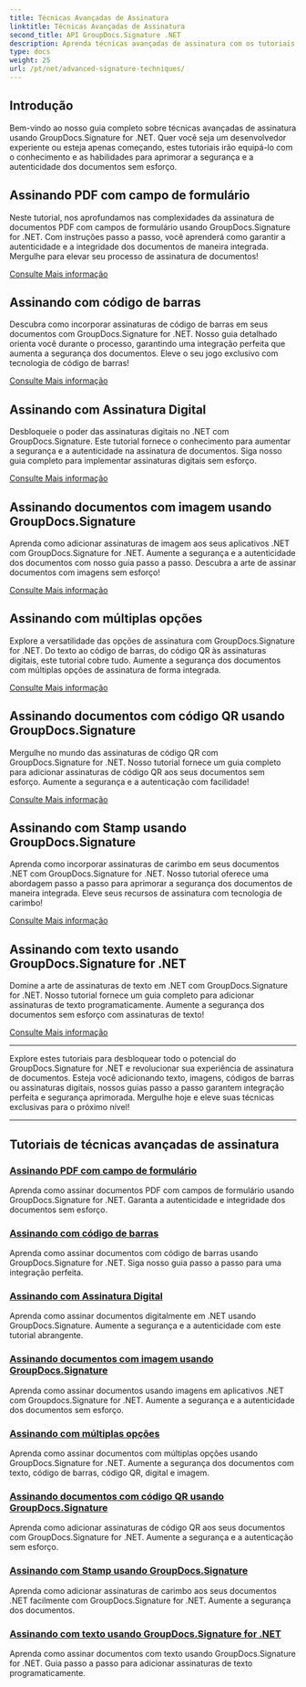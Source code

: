 ```yaml
---
title: Técnicas Avançadas de Assinatura
linktitle: Técnicas Avançadas de Assinatura
second_title: API GroupDocs.Signature .NET
description: Aprenda técnicas avançadas de assinatura com os tutoriais do GroupDocs.Signature for .NET. Assine PDFs, imagens e documentos perfeitamente com código de barras, digital e muito mais.
type: docs
weight: 25
url: /pt/net/advanced-signature-techniques/
---
```

## Introdução

Bem-vindo ao nosso guia completo sobre técnicas avançadas de assinatura usando GroupDocs.Signature for .NET. Quer você seja um desenvolvedor experiente ou esteja apenas começando, estes tutoriais irão equipá-lo com o conhecimento e as habilidades para aprimorar a segurança e a autenticidade dos documentos sem esforço.

## Assinando PDF com campo de formulário

Neste tutorial, nos aprofundamos nas complexidades da assinatura de documentos PDF com campos de formulário usando GroupDocs.Signature for .NET. Com instruções passo a passo, você aprenderá como garantir a autenticidade e a integridade dos documentos de maneira integrada. Mergulhe para elevar seu processo de assinatura de documentos!

[Consulte Mais informação](./sign-pdf-form-field/)

## Assinando com código de barras

Descubra como incorporar assinaturas de código de barras em seus documentos com GroupDocs.Signature for .NET. Nosso guia detalhado orienta você durante o processo, garantindo uma integração perfeita que aumenta a segurança dos documentos. Eleve o seu jogo exclusivo com tecnologia de código de barras!

[Consulte Mais informação](./sign-with-barcode/)

## Assinando com Assinatura Digital

Desbloqueie o poder das assinaturas digitais no .NET com GroupDocs.Signature. Este tutorial fornece o conhecimento para aumentar a segurança e a autenticidade na assinatura de documentos. Siga nosso guia completo para implementar assinaturas digitais sem esforço.

[Consulte Mais informação](./sign-with-digital/)

## Assinando documentos com imagem usando GroupDocs.Signature

Aprenda como adicionar assinaturas de imagem aos seus aplicativos .NET com GroupDocs.Signature for .NET. Aumente a segurança e a autenticidade dos documentos com nosso guia passo a passo. Descubra a arte de assinar documentos com imagens sem esforço!

[Consulte Mais informação](./sign-with-image/)

## Assinando com múltiplas opções

Explore a versatilidade das opções de assinatura com GroupDocs.Signature for .NET. Do texto ao código de barras, do código QR às assinaturas digitais, este tutorial cobre tudo. Aumente a segurança dos documentos com múltiplas opções de assinatura de forma integrada.

[Consulte Mais informação](./sign-with-multiple-options/)

## Assinando documentos com código QR usando GroupDocs.Signature

Mergulhe no mundo das assinaturas de código QR com GroupDocs.Signature for .NET. Nosso tutorial fornece um guia completo para adicionar assinaturas de código QR aos seus documentos sem esforço. Aumente a segurança e a autenticação com facilidade!

[Consulte Mais informação](./sign-with-qr-code/)

## Assinando com Stamp usando GroupDocs.Signature

Aprenda como incorporar assinaturas de carimbo em seus documentos .NET com GroupDocs.Signature for .NET. Nosso tutorial oferece uma abordagem passo a passo para aprimorar a segurança dos documentos de maneira integrada. Eleve seus recursos de assinatura com tecnologia de carimbo!

[Consulte Mais informação](./sign-with-stamp/)

## Assinando com texto usando GroupDocs.Signature for .NET

Domine a arte de assinaturas de texto em .NET com GroupDocs.Signature for .NET. Nosso tutorial fornece um guia completo para adicionar assinaturas de texto programaticamente. Aumente a segurança dos documentos sem esforço com assinaturas de texto!

[Consulte Mais informação](./sign-with-text/)

---

Explore estes tutoriais para desbloquear todo o potencial do GroupDocs.Signature for .NET e revolucionar sua experiência de assinatura de documentos. Esteja você adicionando texto, imagens, códigos de barras ou assinaturas digitais, nossos guias passo a passo garantem integração perfeita e segurança aprimorada. Mergulhe hoje e eleve suas técnicas exclusivas para o próximo nível!

---

## Tutoriais de técnicas avançadas de assinatura
### [Assinando PDF com campo de formulário](./sign-pdf-form-field/)
Aprenda como assinar documentos PDF com campos de formulário usando GroupDocs.Signature for .NET. Garanta a autenticidade e integridade dos documentos sem esforço.
### [Assinando com código de barras](./sign-with-barcode/)
Aprenda como assinar documentos com código de barras usando GroupDocs.Signature for .NET. Siga nosso guia passo a passo para uma integração perfeita.
### [Assinando com Assinatura Digital](./sign-with-digital/)
Aprenda como assinar documentos digitalmente em .NET usando GroupDocs.Signature. Aumente a segurança e a autenticidade com este tutorial abrangente.
### [Assinando documentos com imagem usando GroupDocs.Signature](./sign-with-image/)
Aprenda como assinar documentos usando imagens em aplicativos .NET com Groupdocs.Signature for .NET. Aumente a segurança e a autenticidade dos documentos sem esforço.
### [Assinando com múltiplas opções](./sign-with-multiple-options/)
Aprenda como assinar documentos com múltiplas opções usando GroupDocs.Signature for .NET. Aumente a segurança dos documentos com texto, código de barras, código QR, digital e imagem.
### [Assinando documentos com código QR usando GroupDocs.Signature](./sign-with-qr-code/)
Aprenda como adicionar assinaturas de código QR aos seus documentos com GroupDocs.Signature for .NET. Aumente a segurança e a autenticação sem esforço.
### [Assinando com Stamp usando GroupDocs.Signature](./sign-with-stamp/)
Aprenda como adicionar assinaturas de carimbo aos seus documentos .NET facilmente com GroupDocs.Signature for .NET. Aumente a segurança dos documentos.
### [Assinando com texto usando GroupDocs.Signature for .NET](./sign-with-text/)
Aprenda como assinar documentos com texto usando GroupDocs.Signature for .NET. Guia passo a passo para adicionar assinaturas de texto programaticamente.